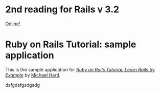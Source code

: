 # 2nd reading for Rails v 3.2
[Online!](https://railstutorialjkim.heroku.com/)

# Ruby on Rails Tutorial: sample application

This is the sample application for
[*Ruby on Rails Tutorial: Learn Rails by Example*](http://railstutorial.org/)
by [Michael Hartl](http://michaelhartl.com/).




dsfgdsfgsdgsdg